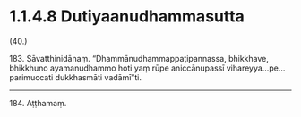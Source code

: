 

# 1.1.4.8 Dutiyaanudhammasutta





(40.)

183\. Sāvatthinidānaṃ. “Dhammānudhammappaṭipannassa, bhikkhave, bhikkhuno ayamanudhammo hoti yaṃ rūpe aniccānupassī vihareyya…pe…  parimuccati dukkhasmāti vadāmī”ti.

---

184\. Aṭṭhamaṃ.





